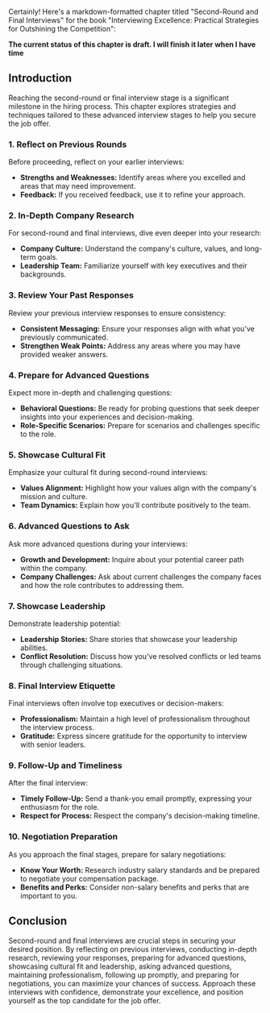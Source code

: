 Certainly! Here's a markdown-formatted chapter titled "Second-Round and Final Interviews" for the book "Interviewing Excellence: Practical Strategies for Outshining the Competition":

**The current status of this chapter is draft. I will finish it later when I have time**

Introduction
------------

Reaching the second-round or final interview stage is a significant milestone in the hiring process. This chapter explores strategies and techniques tailored to these advanced interview stages to help you secure the job offer.

### **1. Reflect on Previous Rounds**

Before proceeding, reflect on your earlier interviews:

* **Strengths and Weaknesses:** Identify areas where you excelled and areas that may need improvement.
* **Feedback:** If you received feedback, use it to refine your approach.

### **2. In-Depth Company Research**

For second-round and final interviews, dive even deeper into your research:

* **Company Culture:** Understand the company's culture, values, and long-term goals.
* **Leadership Team:** Familiarize yourself with key executives and their backgrounds.

### **3. Review Your Past Responses**

Review your previous interview responses to ensure consistency:

* **Consistent Messaging:** Ensure your responses align with what you've previously communicated.
* **Strengthen Weak Points:** Address any areas where you may have provided weaker answers.

### **4. Prepare for Advanced Questions**

Expect more in-depth and challenging questions:

* **Behavioral Questions:** Be ready for probing questions that seek deeper insights into your experiences and decision-making.
* **Role-Specific Scenarios:** Prepare for scenarios and challenges specific to the role.

### **5. Showcase Cultural Fit**

Emphasize your cultural fit during second-round interviews:

* **Values Alignment:** Highlight how your values align with the company's mission and culture.
* **Team Dynamics:** Explain how you'll contribute positively to the team.

### **6. Advanced Questions to Ask**

Ask more advanced questions during your interviews:

* **Growth and Development:** Inquire about your potential career path within the company.
* **Company Challenges:** Ask about current challenges the company faces and how the role contributes to addressing them.

### **7. Showcase Leadership**

Demonstrate leadership potential:

* **Leadership Stories:** Share stories that showcase your leadership abilities.
* **Conflict Resolution:** Discuss how you've resolved conflicts or led teams through challenging situations.

### **8. Final Interview Etiquette**

Final interviews often involve top executives or decision-makers:

* **Professionalism:** Maintain a high level of professionalism throughout the interview process.
* **Gratitude:** Express sincere gratitude for the opportunity to interview with senior leaders.

### **9. Follow-Up and Timeliness**

After the final interview:

* **Timely Follow-Up:** Send a thank-you email promptly, expressing your enthusiasm for the role.
* **Respect for Process:** Respect the company's decision-making timeline.

### **10. Negotiation Preparation**

As you approach the final stages, prepare for salary negotiations:

* **Know Your Worth:** Research industry salary standards and be prepared to negotiate your compensation package.
* **Benefits and Perks:** Consider non-salary benefits and perks that are important to you.

Conclusion
----------

Second-round and final interviews are crucial steps in securing your desired position. By reflecting on previous interviews, conducting in-depth research, reviewing your responses, preparing for advanced questions, showcasing cultural fit and leadership, asking advanced questions, maintaining professionalism, following up promptly, and preparing for negotiations, you can maximize your chances of success. Approach these interviews with confidence, demonstrate your excellence, and position yourself as the top candidate for the job offer.
